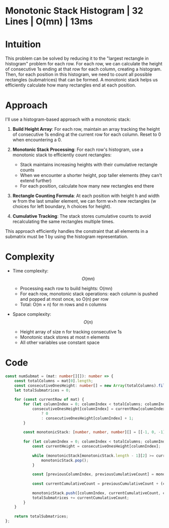 # Monotonic Stack Histogram | 32 Lines | O(mn) | 13ms

# Intuition
This problem can be solved by reducing it to the "largest rectangle in histogram" problem for each row. For each row, we can calculate the height of consecutive 1s ending at that row for each column, creating a histogram. Then, for each position in this histogram, we need to count all possible rectangles (submatrices) that can be formed. A monotonic stack helps us efficiently calculate how many rectangles end at each position.

# Approach
I'll use a histogram-based approach with a monotonic stack:

1. **Build Height Array**: For each row, maintain an array tracking the height of consecutive 1s ending at the current row for each column. Reset to 0 when encountering a 0.

2. **Monotonic Stack Processing**: For each row's histogram, use a monotonic stack to efficiently count rectangles:
   - Stack maintains increasing heights with their cumulative rectangle counts
   - When we encounter a shorter height, pop taller elements (they can't extend further)
   - For each position, calculate how many new rectangles end there

3. **Rectangle Counting Formula**: At each position with height h and width w from the last smaller element, we can form w×h new rectangles (w choices for left boundary, h choices for height).

4. **Cumulative Tracking**: The stack stores cumulative counts to avoid recalculating the same rectangles multiple times.

This approach efficiently handles the constraint that all elements in a submatrix must be 1 by using the histogram representation.

# Complexity
- Time complexity: $$O(mn)$$
  - Processing each row to build heights: O(mn)
  - For each row, monotonic stack operations: each column is pushed and popped at most once, so O(n) per row
  - Total: O(m × n) for m rows and n columns

- Space complexity: $$O(n)$$
  - Height array of size n for tracking consecutive 1s
  - Monotonic stack stores at most n elements
  - All other variables use constant space

# Code
```typescript []
const numSubmat = (mat: number[][]): number => {
    const totalColumns = mat[0].length;
    const consecutiveOnesHeight: number[] = new Array(totalColumns).fill(0);
    let totalSubmatrices = 0;
    
    for (const currentRow of mat) {
        for (let columnIndex = 0; columnIndex < totalColumns; columnIndex++) {
            consecutiveOnesHeight[columnIndex] = currentRow[columnIndex] === 0 
                ? 0 
                : consecutiveOnesHeight[columnIndex] + 1;
        }
        
        const monotonicStack: [number, number, number][] = [[-1, 0, -1]];
        
        for (let columnIndex = 0; columnIndex < totalColumns; columnIndex++) {
            const currentHeight = consecutiveOnesHeight[columnIndex];
            
            while (monotonicStack[monotonicStack.length - 1][2] >= currentHeight) {
                monotonicStack.pop();
            }
            
            const [previousColumnIndex, previousCumulativeCount] = monotonicStack[monotonicStack.length - 1];
            
            const currentCumulativeCount = previousCumulativeCount + (columnIndex - previousColumnIndex) * currentHeight;
            
            monotonicStack.push([columnIndex, currentCumulativeCount, currentHeight]);
            totalSubmatrices += currentCumulativeCount;
        }
    }
    
    return totalSubmatrices;
};
```